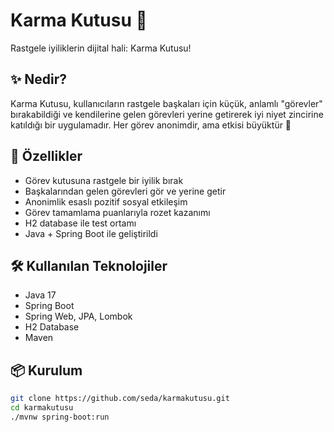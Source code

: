# Karma Kutusu 🎁

Rastgele iyiliklerin dijital hali: Karma Kutusu!

## ✨ Nedir?

Karma Kutusu, kullanıcıların rastgele başkaları için küçük, anlamlı "görevler" bırakabildiği ve kendilerine gelen görevleri yerine getirerek iyi niyet zincirine katıldığı bir uygulamadır. Her görev anonimdir, ama etkisi büyüktür 🌱

## 🚀 Özellikler

- Görev kutusuna rastgele bir iyilik bırak
- Başkalarından gelen görevleri gör ve yerine getir
- Anonimlik esaslı pozitif sosyal etkileşim
- Görev tamamlama puanlarıyla rozet kazanımı
- H2 database ile test ortamı
- Java + Spring Boot ile geliştirildi

## 🛠️ Kullanılan Teknolojiler

- Java 17
- Spring Boot
- Spring Web, JPA, Lombok
- H2 Database
- Maven

## 📦 Kurulum

```bash
git clone https://github.com/seda/karmakutusu.git
cd karmakutusu
./mvnw spring-boot:run
``` 